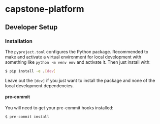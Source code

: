 # capstone-platform

## Developer Setup

### Installation

The `pyproject.toml` configures the Python package. Recommended to make and
activate a virtual environment for local development with something like
`python -m venv env` and activate it. Then just install with:

```bash
$ pip install -e .[dev]
```

Leave out the `[dev]` if you just want to install the package and none of the
local development dependencies.

#### pre-commit
You will need to get your pre-commit hooks installed:
```bash
$ pre-commit install